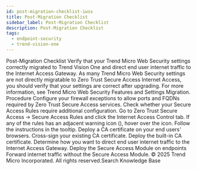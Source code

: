 ```yaml
---
id: post-migration-checklist-iwss
title: Post-Migration Checklist
sidebar_label: Post-Migration Checklist
description: Post-Migration Checklist
tags:
  - endpoint-security
  - trend-vision-one
---
```


 Post-Migration Checklist Verify that your Trend Micro Web Security settings correctly migrated to Trend Vision One and direct end user internet traffic to the Internet Access Gateway. As many Trend Micro Web Security settings are not directly migratable to Zero Trust Secure Access Internet Access, you should verify that your settings are correct after upgrading. For more information, see Trend Micro Web Security Features and Settings Migration. Procedure Configure your firewall exceptions to allow ports and FQDNs required by Zero Trust Secure Access services. Check whether your Secure Access Rules require additional configuration. Go to Zero Trust Secure Access → Secure Access Rules and click the Internet Access Control tab. If any of the rules has an adjacent warning icon (), hover over the icon. Follow the instructions in the tooltip. Deploy a CA certificate on your end users' browsers. Cross-sign your existing CA certificate. Deploy the built-in CA certificate. Determine how you want to direct end user internet traffic to the Internet Access Gateway. Deploy the Secure Access Module on endpoints Forward internet traffic without the Secure Access Module. © 2025 Trend Micro Incorporated. All rights reserved.Search Knowledge Base